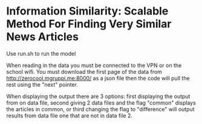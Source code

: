 # Information Similarity: Scalable Method For Finding Very Similar News Articles
Use run.sh to run the model

When reading in the data you must be connected to the VPN or on the school wifi. You must download the first page of the data from http://zerocool.mgruppi.me:8000/ as a json file then the code will pull the rest using the "next" pointer. 

When displaying the output there are 3 options: first displaying the output from on data file, second giving 2 data files and the flag "common" displays the articles in common, or third changing the flag to "difference" will output results from data file one that are not in data file 2. 

